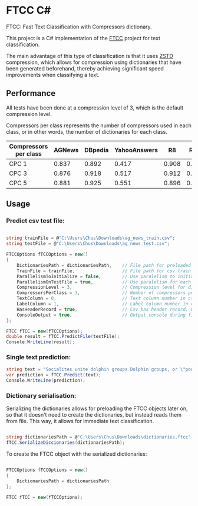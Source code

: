 # FTCC C#

FTCC: Fast Text Classification with Compressors dictionary.

This project is a C# implementation of the [FTCC](https://github.com/cyrilou242/ftcc) project for text classification.

The main advantage of this type of classification is that it uses [ZSTD](https://github.com/facebook/zstd) compression, 
which allows for compression using dictionaries that have been generated beforehand, 
thereby achieving significant speed improvements when classifying a text.

## Performance

All tests have been done at a compression level of 3, which is the default compression level.

Compressors per class represents the number of compressors used in each class, or in other words, the number of dictionaries for each class.


| Compressors per class    | AGNews  | DBpedia  | YahooAnswers  | R8       | R52      | Ohsumed  | Kinnews  |
|--------------------------|---------|----------|---------------|----------|----------|----------|----------|
| CPC 1                    | 0.837   | 0.892    | 0.417         | 0.908    | 0.818    | 0.426    | 0.754    |
| CPC 3                    | 0.876   | 0.918    | 0.517         | 0.912    | 0.803    | 0.374    | 0.766    |
| CPC 5                    | 0.881   | 0.925    | 0.551         | 0.896    | 0.776    | 0.370    | 0.756    |


## Usage

### Predict csv test file:

```cs

string trainFile = @"C:\Users\Chus\Downloads\ag_news_train.csv";
string testFile = @"C:\Users\Chus\Downloads\ag_news_test.csv";

FTCCOptions fTCCOptions = new()
{
    DictionariesPath = dictionariesPath,    // File path for preloaded dictionaries (ignores training file). Default: null;
    TrainFile = trainFile,                  // File path for csv train file
    ParallelismToInitialize = false,        // Use paralelism to initialize dictionaries. Default: false (if true, diccionaries will be a bit different for each execution)
    ParallelismOnTestFile = true,           // Use paralelism for each test. Default: false
    CompressionLevel = 3,                   // Compression level for dictionaries. Default: 3
    CompressorsPerClass = 3,                // Number of compressors per class. Default: 3
    TextColumn = 0,                         // Text column number in csv file. Default: 0
    LabelColumn = 1,                        // Label column number in csv file. Default: 1
    HasHeaderRecord = true,                 // Csv has header record. Deault: true
    ConsoleOutput = true,                   // Output console during file prediction. Default: true
};

FTCC fTCC = new(fTCCOptions);
double result = fTCC.PredictFile(testFile);
Console.WriteLine(result);

```

### Single text prediction:

```cs
string text = "Socialites unite dolphin groups Dolphin groups, or \"pods\", rely on socialites to keep them from collapsing, scientists claim.";
var prediction = fTCC.Predict(text);
Console.WriteLine(prediction);
```

### Dictionary serialisation:

Serializing the dictionaries allows for preloading the FTCC objects later on, 
so that it doesn't need to create the dictionaries, but instead reads them from file. 
This way, it allows for immediate text classification.

```cs

string dictionariesPath = @"C:\Users\Chus\Downloads\dictionaries.ftcc";
fTCC.SerializeDiccionaries(dictionariesPath);

```

To create the FTCC object with the serialized dictionaries:

```cs

FTCCOptions fTCCOptions = new()
{
    DictionariesPath = dictionariesPath
};

FTCC fTCC = new(fTCCOptions);

```




